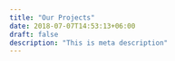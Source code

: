 ```yaml
---
title: "Our Projects"
date: 2018-07-07T14:53:13+06:00
draft: false
description: "This is meta description"
---
```

